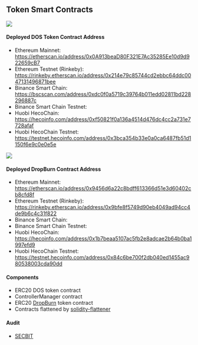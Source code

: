 ## Token Smart Contracts

![](https://i.imgur.com/8IVJvtP.png)
#### Deployed DOS Token Contract Address
- Ethereum Mainnet: https://etherscan.io/address/0x0A913beaD80F321E7Ac35285Ee10d9d922659cB7
- Ethereum Testnet (Rinkeby): https://rinkeby.etherscan.io/address/0x214e79c85744cd2ebbc64ddc0047131496871bee
- Binance Smart Chain: https://bscscan.com/address/0xdc0f0a5719c39764b011edd02811bd228296887c
- Binance Smart Chain Testnet: 
- Huobi HecoChain: https://hecoinfo.com/address/0xf50821f0a136a4514d476dc4cc2a731e7728afaf
- Huobi HecoChain Testnet: https://testnet.hecoinfo.com/address/0x3bca354b33e0a0ca6487fb51d1150f6e9c0e0e5e


![](https://i.imgur.com/n0krjtC.png)
#### Deployed DropBurn Contract Address
- Ethereum Mainnet: https://etherscan.io/address/0x9456d6a22c8bdff613366d51e3d60402cb8cfd8f
- Ethereum Testnet (Rinkeby): https://rinkeby.etherscan.io/address/0x9bfe8f5749d90eb4049ad94cc4de9b6c4c31f822
- Binance Smart Chain: 
- Binance Smart Chain Testnet: 
- Huobi HecoChain: https://hecoinfo.com/address/0x1b7beaa5107ac5fb2e8adcae2b64b0ba1997efd9
- Huobi HecoChain Testnet: https://testnet.hecoinfo.com/address/0x84c6be700f2db040ed1455ac980538003cda90dd



#### Components
- ERC20 DOS token contract
- ControllerManager contract
- ERC20 [DropBurn](https://medium.com/dos-network/introducing-dropburn-a-new-model-to-bootstrap-staking-network-3b2c605dd276) token contract
- Contracts flattened by [solidity-flattener](https://github.com/poanetwork/solidity-flattener)


#### Audit
- [SECBIT](https://secbit.io/)
